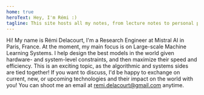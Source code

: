 ```yaml
---
home: true
heroText: Hey, I'm Rémi :)
tagline: This site hosts all my notes, from lecture notes to personal project notes
---
```


Hi! My name is Rémi Delacourt, I'm a Research Engineer at Mistral AI in Paris, France. At the moment, my main focus is on Large-scale Machine Learning Systems. I help design the best models in the world given hardware- and system-level constraints, and then maximize their speed and efficiency. This is an exciting topic, as the algorithmic and systems sides are tied together!
If you want to discuss, I'd be happy to exchange on current, new, or upcoming technologies and their impact on the world with you! You can shoot me an email at [remi.delacourt@gmail.com](mailto:remi.delacourt@gmail.com) anytime.